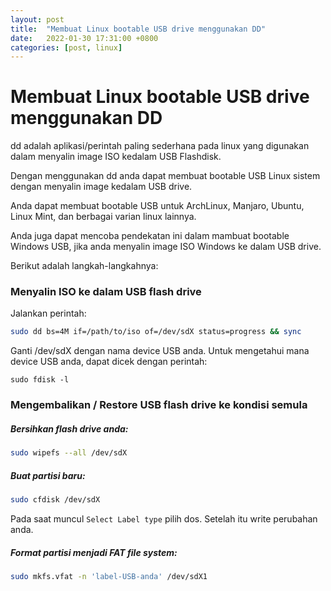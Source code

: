```yaml
---
layout: post
title:  "Membuat Linux bootable USB drive menggunakan DD"
date:   2022-01-30 17:31:00 +0800
categories: [post, linux]
---
```


# Membuat Linux bootable USB drive menggunakan DD

dd adalah aplikasi/perintah paling sederhana pada linux yang digunakan dalam menyalin image ISO kedalam USB Flashdisk.

Dengan menggunakan dd anda dapat membuat bootable USB Linux sistem dengan menyalin image kedalam USB drive.

Anda dapat membuat bootable USB untuk ArchLinux, Manjaro, Ubuntu, Linux Mint, dan berbagai varian linux lainnya.

Anda juga dapat mencoba pendekatan ini dalam mambuat bootable Windows USB, jika anda menyalin image ISO Windows ke dalam USB drive.

Berikut adalah langkah-langkahnya:

### Menyalin ISO ke dalam USB flash drive
Jalankan perintah:
```bash
sudo dd bs=4M if=/path/to/iso of=/dev/sdX status=progress && sync
```

Ganti /dev/sdX dengan nama device USB anda.
Untuk mengetahui mana device USB anda, dapat dicek dengan perintah:
```
sudo fdisk -l
```

### Mengembalikan / Restore USB flash drive ke kondisi semula

##### Bersihkan flash drive anda:
```bash
sudo wipefs --all /dev/sdX
```

##### Buat partisi baru:
```bash
sudo cfdisk /dev/sdX
```
Pada saat muncul `Select Label type` pilih dos. Setelah itu write perubahan anda.

##### Format partisi menjadi FAT file system:
```bash
sudo mkfs.vfat -n 'label-USB-anda' /dev/sdX1
```